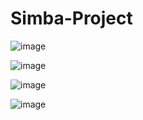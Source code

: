 # Simba-Project

![image](https://user-images.githubusercontent.com/94281852/174115362-755cd0d8-0fe4-41db-a9c7-5f6239528ffc.png)


![image](https://user-images.githubusercontent.com/94281852/174115518-be56634c-c260-4d38-9b28-83ff57fd3798.png)


![image](https://user-images.githubusercontent.com/94281852/174120779-bba8300c-54e2-44d7-ae80-17c54118df3b.png)


![image](https://user-images.githubusercontent.com/94281852/174121068-fe5d378c-0f30-4be9-838c-2c10efd68312.png)

